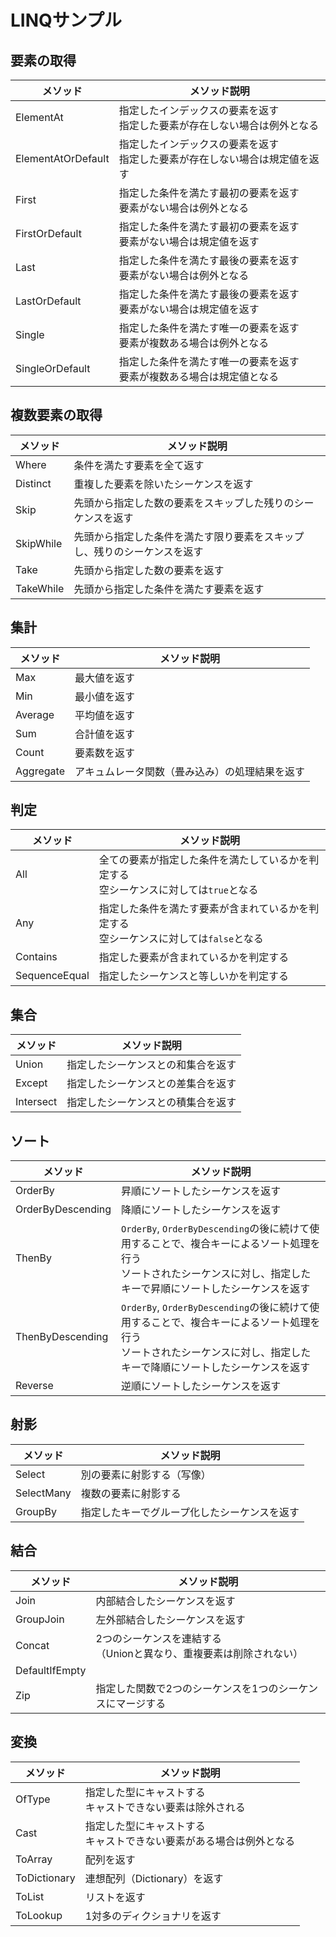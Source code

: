 # LINQサンプル

## 要素の取得

|メソッド|メソッド説明|
|---|---|
|ElementAt|指定したインデックスの要素を返す<br>指定した要素が存在しない場合は例外となる|
|ElementAtOrDefault|指定したインデックスの要素を返す<br>指定した要素が存在しない場合は規定値を返す|
|First|指定した条件を満たす最初の要素を返す<br>要素がない場合は例外となる|
|FirstOrDefault|指定した条件を満たす最初の要素を返す<br>要素がない場合は規定値を返す|
|Last|指定した条件を満たす最後の要素を返す<br>要素がない場合は例外となる|
|LastOrDefault|指定した条件を満たす最後の要素を返す<br>要素がない場合は規定値を返す|
|Single|指定した条件を満たす唯一の要素を返す<br>要素が複数ある場合は例外となる|
|SingleOrDefault|指定した条件を満たす唯一の要素を返す<br>要素が複数ある場合は規定値となる|

## 複数要素の取得

|メソッド|メソッド説明|
|---|---|
|Where|条件を満たす要素を全て返す|
|Distinct|重複した要素を除いたシーケンスを返す|
|Skip|先頭から指定した数の要素をスキップした残りのシーケンスを返す|
|SkipWhile|先頭から指定した条件を満たす限り要素をスキップし、残りのシーケンスを返す|
|Take|先頭から指定した数の要素を返す|
|TakeWhile|先頭から指定した条件を満たす要素を返す|

## 集計

|メソッド|メソッド説明|
|---|---|
|Max|最大値を返す|
|Min|最小値を返す|
|Average|平均値を返す|
|Sum|合計値を返す|
|Count|要素数を返す|
|Aggregate|アキュムレータ関数（畳み込み）の処理結果を返す|

## 判定

|メソッド|メソッド説明|
|---|---|
|All|全ての要素が指定した条件を満たしているかを判定する<br>空シーケンスに対しては`true`となる|
|Any|指定した条件を満たす要素が含まれているかを判定する<br>空シーケンスに対しては`false`となる|
|Contains|指定した要素が含まれているかを判定する|
|SequenceEqual|指定したシーケンスと等しいかを判定する|

## 集合

|メソッド|メソッド説明|
|---|---|
|Union|指定したシーケンスとの和集合を返す|
|Except|指定したシーケンスとの差集合を返す|
|Intersect|指定したシーケンスとの積集合を返す|

## ソート

|メソッド|メソッド説明|
|---|---|
|OrderBy|昇順にソートしたシーケンスを返す|
|OrderByDescending|降順にソートしたシーケンスを返す|
|ThenBy|`OrderBy`, `OrderByDescending`の後に続けて使用することで、複合キーによるソート処理を行う<br>ソートされたシーケンスに対し、指定したキーで昇順にソートしたシーケンスを返す|
|ThenByDescending|`OrderBy`, `OrderByDescending`の後に続けて使用することで、複合キーによるソート処理を行う<br>ソートされたシーケンスに対し、指定したキーで降順にソートしたシーケンスを返す|
|Reverse|逆順にソートしたシーケンスを返す|

## 射影

|メソッド|メソッド説明|
|---|---|
|Select|別の要素に射影する（写像）|
|SelectMany|複数の要素に射影する|
|GroupBy|指定したキーでグループ化したシーケンスを返す|

## 結合

|メソッド|メソッド説明|
|---|---|
|Join|内部結合したシーケンスを返す|
|GroupJoin|左外部結合したシーケンスを返す|
|Concat|2つのシーケンスを連結する<br>（Unionと異なり、重複要素は削除されない）|
|DefaultIfEmpty||
|Zip|指定した関数で2つのシーケンスを1つのシーケンスにマージする|

## 変換

|メソッド|メソッド説明|
|---|---|
|OfType|指定した型にキャストする<br>キャストできない要素は除外される|
|Cast|指定した型にキャストする<br>キャストできない要素がある場合は例外となる|
|ToArray|配列を返す|
|ToDictionary|連想配列（Dictionary）を返す|
|ToList|リストを返す|
|ToLookup|1対多のディクショナリを返す|
